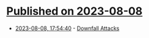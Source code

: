 # [Published on 2023-08-08](index.md)

* [2023-08-08, 17:54:40](https://lobste.rs/s/lw728b/downfall_attacks) - [Downfall Attacks](https://downfall.page/)
